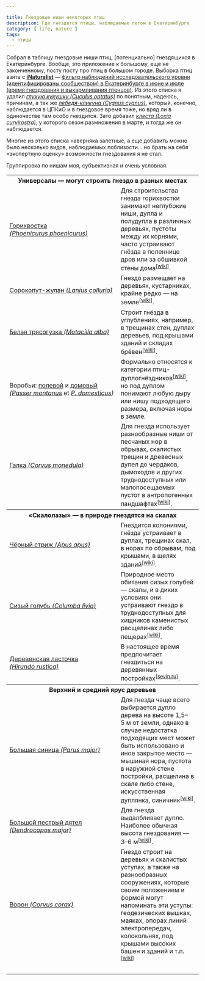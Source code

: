 ```yaml
---

title: Гнездовые ниши некоторых птиц
description: Где гнездятся птицы, наблюдаемые летом в Екатеринбурге
category: [ life, nature ]
tags:
  - птицы
---
```

Собрал в таблицу гнездовые ниши птиц, [потенциально] гнездящихся в Екатеринбурге. Вообще, это приложение
к большому, еще не законченному, посту посту про птиц в большом городе. Выборка птиц взята с **[iNaturalist][selection]** —
[фильтр наблюдений исследовательского уровня (идентифицированы сообществом) в Екатеринбурге в июне и июле
(время гнездования и выкармливания птенцов)][selection]. Из этого списка я удалил *[глухую кукушку (Cuculus optatus)][cuculus-optatus]*
по понятным, надеюсь, причинам, а так же *[лебедя-кликуна (Cygnus cygnus)][cygnus-cygnus]*, который, конечно, наблюдается
в ЦПКиО и в гнездовое время тоже, но вряд ли в одиночестве там особо гнездится. Зато добавил *[клеста (Loxia curvirostra)][loxia-curvirostra]*,
у которого сезон размножения в марте, и тогда же он наблюдается.

Многие из этого списка наверняка залетные, а еще добавить можно было несколько видов, наблюдаемых поблизости...
но брать на себя «экспертную оценку» возможности гнездования я не стал.

Группировка по нишам моя, субъективная и очень условная.

<!--more-->

<table class="topped">

<tr><th colspan="2">Универсалы — могут строить гнездо в разных местах</th></tr>

<tr>
<td><a href="https://www.inaturalist.org/taxa/12992">Горихвостка <i>(Phoenicurus phoenicurus)</i></a></td>
<td>Для строительства гнезда горихвостки занимают неглубокие ниши, дупла и полудупла в различных деревьях, пустоты между их корнями, часто устраивают гнёзда в поленнице дров или за обшивкой стены дома<sup class="source">[<a href="https://ru.wikipedia.org/wiki/Обыкновенная_горихвостка">wiki</a>]</sup>.</td>
</tr>

<tr>
<td><a href="https://www.inaturalist.org/taxa/12038">Сорокопут-жулан <i>(Lanius collurio)</i></a></td>
<td>Гнездо размещает на деревьях, кустарниках, крайне редко — на земле<sup class="source">[<a href="https://ru.wikipedia.org/wiki/Обыкновенный_жулан">wiki</a>]</sup>.</td>
</tr>

<tr>
<td><a href="https://www.inaturalist.org/taxa/13695">Белая трясогузка <i>(Motacilla alba)</i></a></td>
<td>Строит гнёзда в углублениях, например, в трещинах стен, дуплах деревьев, под крышами зданий и складах брёвен<sup class="source">[<a href="https://ru.wikipedia.org/wiki/Белая_трясогузка">wiki</a>]</sup>.</td>
</tr>

<tr>
<td>Воробьи: <a href="https://www.inaturalist.org/taxa/13851">полевой</a> и <a href="https://www.inaturalist.org/taxa/13858">домовый</a> <i>(<a href="https://www.inaturalist.org/taxa/13851">Passer montanus</a></i> et <i><a href="https://www.inaturalist.org/taxa/13858">P. domesticus</a>)</i></td>
<td>Формально относятся к категории птиц-дуплогнёздников<sup class="source">[<a href="https://ru.wikipedia.org/wiki/Домовый_воробей">wiki</a>]</sup>, но под дуплом понимают любую дыру или нишу подходящего размера, включая норы в земле.</td>
</tr>

<tr>
<td><a href="https://www.inaturalist.org/taxa/8000">Галка <i>(Corvus monedula)</i></a></td>
<td>Для гнезда использует разнообразные ниши от песчаных нор в обрывах, скалистых трещин и древесных дупел до чердаков, дымоходов и других труднодоступных или малопосещаемых пустот в антропогенных ландшафтах<sup class="source">[<a href="https://ru.wikipedia.org/wiki/Галка">wiki</a>]</sup>.</td>
</tr>

<tr><th colspan="2">«Скалолазы» — в природе гнездятся на скалах</th></tr>

<tr>
<td><a href="https://www.inaturalist.org/taxa/6638">Чёрный стриж <i>(Apus apus)</i></a></td>
<td>Гнездится колониями, гнёзда устраивает в дуплах, трещинах скал, в норах по обрывам, под крышами, в щелях зданий<sup class="source">[<a href="https://ru.wikipedia.org/wiki/Чёрный_стриж">wiki</a>]</sup>.</td>
</tr>

<tr>
<td><a href="https://www.inaturalist.org/taxa/3017">Сизый голубь <i>(Columba livia)</i></a></td>
<td>Природное место обитания сизых голубей — скалы, и в диких условиях они устраивают гнездо в труднодоступных для хищников каменистых расщелинах либо пещерах<sup class="source">[<a href="https://ru.wikipedia.org/wiki/Сизый_голубь">wiki</a>]</sup>.</td>
</tr>

<tr>
<td><a href="https://www.inaturalist.org/taxa/11901">Деревенская ласточка <i>(Hirundo rustica)</i></a></td>
<td>В настоящее время предпочитает гнездиться на деревянных постройках<sup class="source">[<a href="http://www.sevin.ru/vertebrates/index.html?birds/427.html">sevin.ru</a>]</sup>.</td>
</tr>

<tr><th colspan="2">Верхний и средний ярус деревьев</th></tr>

<tr>
<td><a href="https://www.inaturalist.org/taxa/203153">Большая синица <i>(Parus major)</i></a></td>
<td>Для гнезда чаще всего выбирается дупло дерева на высоте 1,5–5 м от земли, однако в случае недостатка подходящих мест может быть использовано и иное закрытое место — мышиная нора, пустота в наружной стене постройки, расщелина в скале либо стене, искусственная дуплянка, синичник<sup class="source">[<a href="https://ru.wikipedia.org/wiki/Большая_синица">wiki</a>]</sup>.</td>
</tr>

<tr>
<td><a href="https://www.inaturalist.org/taxa/17871">Большой пестрый дятел <i>(Dendrocopos major)</i></a></td>
<td>Для гнезда выдалбливает дупло. Наиболее обычная высота гнездования — 3–6 м<sup class="source">[<a href="https://ru.wikipedia.org/wiki/Большой_пёстрый_дятел">wiki</a>]</sup>.</td>
</tr>

<tr>
<td><a href="https://www.inaturalist.org/taxa/8010">Ворон <i>(Corvus corax)</i></a></td>
<td>Гнездо строит на деревьях и скалистых уступах, а также на разнообразных сооружениях, которые своим положением и формой могут напоминать эти уступы: геодезических вышках, маяках, опорах линий электропередач, колокольнях, под крышами высоких башен и зданий и т.п.<sup class="source">[<a href="https://ru.wikipedia.org/wiki/Ворон">wiki</a>]</sup></td>
</tr>

<tr>
<td><a href=""> <i></i></a></td>
<td></td>
</tr>

<tr>
<td><a href=""> <i></i></a></td>
<td></td>
</tr>

<tr>
<td><a href=""> <i></i></a></td>
<td></td>
</tr>

<tr>
<td><a href=""> <i></i></a></td>
<td></td>
</tr>

<tr>
<td><a href=""> <i></i></a></td>
<td></td>
</tr>

</table>

[selection]: https://www.inaturalist.org/observations?iconic_taxa=Aves&month=6,7&photos&place_id=146966&quality_grade=research&subview=table&verifiable=any&view=species

[cuculus-optatus]: https://www.inaturalist.org/taxa/1927
[cygnus-cygnus]: https://www.inaturalist.org/taxa/6916
[loxia-curvirostra]: https://www.inaturalist.org/taxa/10411
